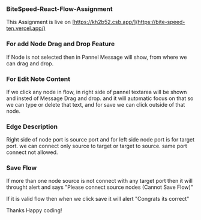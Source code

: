 ### BiteSpeed-React-Flow-Assignment

This Assignment is live on [https://kh2b52.csb.app/](https://bite-speed-ten.vercel.app/)

### For add Node Drag and Drop Feature
If Node is not selected then in Pannel Message will show, from where we can drag and drop.

### For Edit Note Content
If we click any node in flow, in right side of pannel textarea will be shown and insted of Message Drag and drop. and it will automatic focus on that so we can type or delete that text, and for save we can click outside of that node.

### Edge Description
Right side of node port is source port and for left side node port is for target port. we can connect only source to target or target to source. same port connect not allowed.

### Save Flow
If more than one node source is not connect with any target port then it will throught alert and says "Please connect source nodes (Cannot Save Flow)"

If it is valid flow then when we click save it will alert "Congrats its correct"

Thanks Happy coding!
